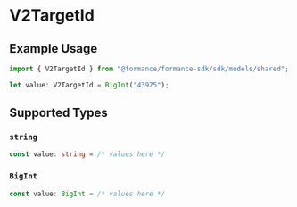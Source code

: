 # V2TargetId

## Example Usage

```typescript
import { V2TargetId } from "@formance/formance-sdk/sdk/models/shared";

let value: V2TargetId = BigInt("43975");
```

## Supported Types

### `string`

```typescript
const value: string = /* values here */
```

### `BigInt`

```typescript
const value: BigInt = /* values here */
```


